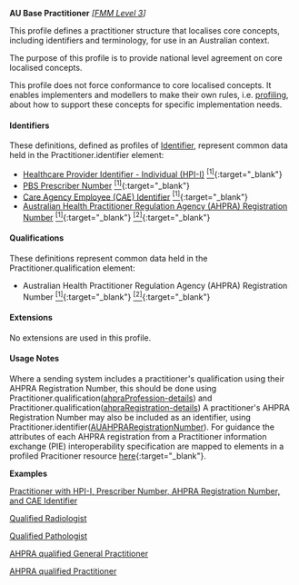 **AU Base Practitioner** *[[FMM Level 3](guidance.html)]*

This profile defines a practitioner structure that localises core concepts, including identifiers and terminology, for use in an Australian context.

The purpose of this profile is to provide national level agreement on core localised concepts. 

This profile does not force conformance to core localised concepts. It enables implementers and modellers to make their own rules, i.e. [profiling](http://hl7.org/fhir/profiling.html), about how to support these concepts for specific implementation needs.
#### Identifiers
These definitions, defined as profiles of [Identifier](http://hl7.org/fhir/R4/datatypes.html#Identifier), represent common data held in the Practitioner.identifier element:
* [Healthcare Provider Identifier - Individual (HPI-I)](StructureDefinition-au-hpii.html) [<sup>[1]</sup>](http://ns.electronichealth.net.au/id/hi/hpii/1.0/index.html){:target="_blank"} 
* [PBS Prescriber Number](StructureDefinition-au-pbsprescribernumber.html) [<sup>[1]</sup>](http://ns.electronichealth.net.au/id/medicare-prescriber-number/index.html){:target="_blank"}
* [Care Agency Employee (CAE) Identifier](StructureDefinition-au-careagencyemployeeidentifier.html) [<sup>[1]</sup>](http://ns.electronichealth.net.au/id/pcehr/caei/1.0/index.html){:target="_blank"}
* [Australian Health Practitioner Regulation Agency (AHPRA) Registration Number](StructureDefinition-au-ahpraregistrationnumber.html) [<sup>[1]</sup>](https://www.ahpra.gov.au){:target="_blank"} [<sup>[2]</sup>](https://www.ahpra.gov.au/Support/Glossary.aspx#Registration%20Number){:target="_blank"}

#### Qualifications
These definitions represent common data held in the Practitioner.qualification element:

* Australian Health Practitioner Regulation Agency (AHPRA) Registration Number [<sup>[1]</sup>](https://www.ahpra.gov.au){:target="_blank"} [<sup>[2]</sup>](https://www.ahpra.gov.au/Support/Glossary.aspx#Registration%20Number){:target="_blank"}

#### Extensions
No extensions are used in this profile.

#### Usage Notes
Where a sending system includes a practitioner's qualification using their AHPRA Registration Number, this should be done using Practitioner.qualification([ahpraProfession-details](StructureDefinition-ahpraprofession-details.html)) and Practitioner.qualification([ahpraRegistration-details](StructureDefinition-ahpraprofession-details.html)) 
A practitioner's AHPRA Registration Number may also be included as an identifier, using Practitioner.identifier([AUAHPRARegistrationNumber](StructureDefinition-au-ahpraregistrationnumber.html)).
For guidance the attributes of each AHPRA registration from a Practitioner information exchange (PIE) interoperability specification are mapped to elements in a profiled Pracitioner resource [here](../web-content/notes/ahpra-registration-number/index.html){:target="_blank"}.

**Examples**

[Practitioner with HPI-I, Prescriber Number, AHPRA Registration Number, and CAE Identifier](Practitioner-example0.html)

[Qualified Radiologist](Practitioner-example1.html)

[Qualified Pathologist](Practitioner-example2.html)

[AHPRA qualified General Practitioner](Practitioner-example3.html)

[AHPRA qualified Practitioner](Practitioner-example4.html)
